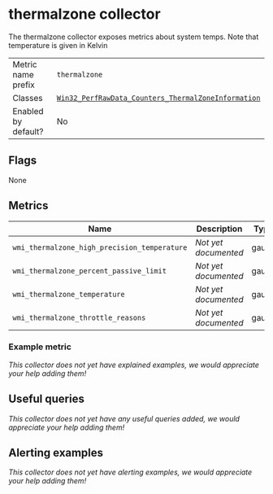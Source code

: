 # thermalzone collector

The thermalzone collector exposes metrics about system temps. Note that temperature is given in Kelvin

|||
-|-
Metric name prefix  | `thermalzone`
Classes             | [`Win32_PerfRawData_Counters_ThermalZoneInformation`](https://wutils.com/wmi/root/cimv2/win32_perfrawdata_counters_thermalzoneinformation/#temperature_properties)
Enabled by default? | No

## Flags

None

## Metrics

Name | Description | Type | Labels
-----|-------------|------|-------
`wmi_thermalzone_high_precision_temperature` | _Not yet documented_ | gauge | None
`wmi_thermalzone_percent_passive_limit` | _Not yet documented_ | gauge | None
`wmi_thermalzone_temperature ` | _Not yet documented_ | gauge | None
`wmi_thermalzone_throttle_reasons ` | _Not yet documented_ | gauge | None

### Example metric
_This collector does not yet have explained examples, we would appreciate your help adding them!_

## Useful queries
_This collector does not yet have any useful queries added, we would appreciate your help adding them!_

## Alerting examples
_This collector does not yet have alerting examples, we would appreciate your help adding them!_
